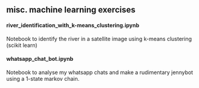 ## misc. machine learning exercises

#### river_identification_with_k-means_clustering.ipynb

Notebook to identify the river in a satellite image using k-means clustering (scikit learn)


#### whatsapp_chat_bot.ipynb

Notebook to analyse my whatsapp chats and make a rudimentary jennybot using a 1-state markov chain.


